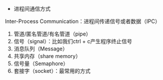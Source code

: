 * 进程间通信方式

Inter-Process Communication：进程间传递信号或者数据（IPC）

1. 管道/匿名管道/有名管道（pipe）
2. 信号（signal）：比如我们ctrl + c产生程序终止信号
3. 消息队列（Message）
4. 共享内存（share memory）
5. 信号量（Semaphore）
6. 套接字（socket）：最常用的方式
